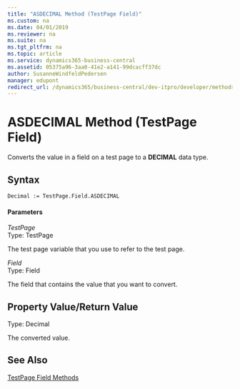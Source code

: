 ```yaml
---
title: "ASDECIMAL Method (TestPage Field)"
ms.custom: na
ms.date: 04/01/2019
ms.reviewer: na
ms.suite: na
ms.tgt_pltfrm: na
ms.topic: article
ms.service: dynamics365-business-central
ms.assetid: 05375a96-3aa0-41e2-a141-99dcacff37dc
author: SusanneWindfeldPedersen
manager: edupont
redirect_url: /dynamics365/business-central/dev-itpro/developer/methods-auto/library
---
```


 

# ASDECIMAL Method (TestPage Field)
Converts the value in a field on a test page to a **DECIMAL** data type.  
  
## Syntax  
  
```  
Decimal := TestPage.Field.ASDECIMAL  
```  
  
#### Parameters  
 *TestPage*  
 Type: TestPage  
  
 The test page variable that you use to refer to the test page.  
  
 *Field*  
 Type: Field  
  
 The field that contains the value that you want to convert.  
  
## Property Value/Return Value  
 Type: Decimal  
  
 The converted value.  
  
## See Also  
 [TestPage Field Methods](devenv-TestPage-Field-Methods.md)